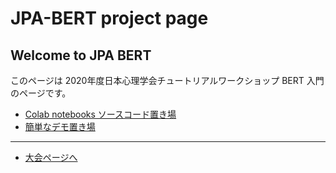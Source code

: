 # JPA-BERT project page

## Welcome to JPA BERT

このページは 2020年度日本心理学会チュートリアルワークショップ BERT 入門のページです。

- [Colab notebooks ソースコード置き場](notebooks)
- [簡単なデモ置き場](playground)

---

- [大会ページへ](http://jpa2020.com/)

